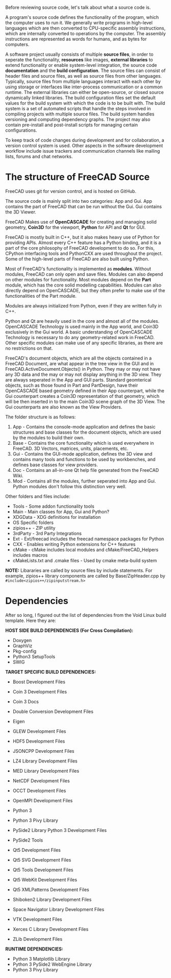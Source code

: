 Before reviewing source code, let's talk about what a source code is.

A program's source code defines the functionality of the program, which the computer uses to run it.
We generally write programs in high-level languages which are then converted to CPU-specific assembly instructions, which are internally converted to operations by the computer. The assembly instructions are represented as words for humans, and as bytes for computers.

A software project usually consists of multiple **source files**, in order to seperate the functionality, **resources** like images, **external libraries** to extend functionality or enable system-level integration, the source code **documentation** and the **build configuration**. The source files can consist of header files and source files, as well as source files from other languages. Typically, source files from multiple languages interact with each other by using storage or interfaces like inter-process communication or a common runtime. The external libraries can either be open-source, or closed source dynamically linked libraries. The build configuration files set the default values for the build system with which the code is to be built with. The build system is a set of automated scripts that handle the steps involved in compiling projects with multiple source files. The build system handles versioning and computing dependency graphs. The project may also contain pre-install and post-install scripts for managing certain configurations.

To keep track of code changes during development and for collaboration, a version control system is used. Other aspects in the software development workflow include issue trackers and communication channels like mailing lists, forums and chat networks.
# The structure of FreeCAD Source

FreeCAD uses git for version control, and is hosted on GitHub.

The source code is mainly split into two categories: App and Gui.
App contains the part of FreeCAD that can be run without the Gui.
Gui contains the 3D Viewer.

FreeCAD Makes use of **OpenCASCADE** for creating and managing solid geometry, **Coin3D** for the viewport, **Python** for API and **Qt** for GUI.

FreeCAD is mostly built in C++, but it also makes heavy use of Python for providing APIs.
Almost every C++ feature has a Python binding, and it is a part of the core philosophy of FreeCAD development to do so. For this, CPython interfacing tools and PythonCXX are used throughout the project.
Some of the high-level parts of FreeCAD are also built using Python.

Most of FreeCAD's functionality is implemented as **modules**. Without modules, FreeCAD can only open and save files. Modules can also depend on other modules for functionality. Most modules depend on the **Part** module, which has the core solid modelling capabilities. Modules can also directly depend on OpenCASCADE, but they often prefer to make use of the functionalities of the Part module.

Modules are always initialized from Python, even if they are written fully in C++.

Python and Qt are heavily used in the core and almost all of the modules. OpenCASCADE Technology is used mainly in the App world, and Coin3D exclusively in the Gui world. A basic understanding of OpenCASCADE Technology is necessary to do any geometry-related work in FreeCAD. Other specific modules can make use of any specific libraries, as there are no restrictions on that.

FreeCAD's document objects, which are all the objects contained in a FreeCAD Document, are what appear in the tree view in the GUI and in FreeCAD.ActiveDocument.Objects() in Python. They may or may not have any 3D data and the may or may not display anything in the 3D view. They are always seperated in the App and GUI parts. Standard geomterical objects, such as those found in Part and PartDesign, have their OpenCASCADE based geometry defined in their App counterpart, while the Gui counterpart creates a Coin3D representation of that geometry, which will be then inserted in to the main Coin3D scene graph of the 3D View. The Gui counterparts are also known as the View Providers.

The folder structure is as follows:
1. App - Contains the console-mode application and defines the basic structures and base classes for the document objects, which are used by the modules to build their own.
2. Base - Contains the core functionality which is used everywhere in FreeCAD. 3D Vectors, matrices, units, placements, etc.
3. Gui - Contains the GUI-mode application, defines the 3D view and contains many tools and functions to be used by workbenches, and defines base classes for view providers.
4. Doc - Contains an all-in-one Qt help file generated from the FreeCAD Wiki.
5. Mod - Contains all the modules, further seperated into App and Gui. Python modules don't follow this distinction very well.

Other folders and files include:
- Tools - Some addon functionality tools
- Main - Main classes for App, Gui and Python?
- XDGData - XDG definitions for installation
- OS Specific folders
- zipios++ - ZIP utility
- 3rdParty - 3rd Party Integrations
- Ext - Ext/freecad includes the freecad namespace packages for Python
- CXX - Enables writing Python extensions for C++ features
- cMake - cMake includes local modules and cMake/FreeCAD_Helpers includes macros
- cMakeLists.txt and .cmake files - Used by cmake meta-build system

**NOTE:** Libararies are called by source files by include statements. For example, zipios++ library components are called by Base/ZipHeader.cpp by `#include<zipios++/zipinputstream.h>`

# Dependencies
After so long, I figured out the list of dependencies from the Void Linux build template. Here they are:

**HOST SIDE BUILD DEPENDENCIES (For Cross Compilation):**
- Doxygen
- GraphViz
- Pkg-config
- Python3 SetupTools
- SWIG

**TARGET SPECIFIC BUILD DEPENDENCIES:**
- Boost Development Files

- Coin 3 Development Files
- Coin 3 Docs

- Double Conversion Development Files
- Eigen
- GLEW Development Files
- HDF5 Development Files
- JSONCPP Development Files
- LZ4 Library Development Files
- MED Library Development Files
- NetCDF Development Files
- OCCT Development Files
- OpenMPI Development Files

- Python 3
- Python 3 Pivy Library
- PySide2 Library Python 3 Development Files
- PySide2 Tools

- Qt5 Development Files
- Qt5 SVG Development Files
- Qt5 Tools Development Files
- Qt5 WebKit Development Files
- Qt5 XMLPatterns Development Files

- Shiboken2 Library  Development Files

- Space Navigator Library Development Files
- VTK Development Files
- Xerces C Library Development Files
- ZLib Development Files

**RUNTIME DEPENDENCIES:**
- Python 3 Matplotlib Library
- Python 3 PySide2 WebEngine Library
- Python 3 Pivy Library